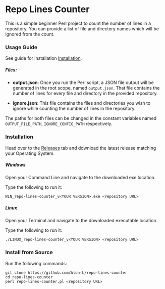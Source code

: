 # Repo Lines Counter
This is a simple beginner Perl project to count the number of lines in a repository.
You can provide a list of file and directory names which will be ignored from the count.

### Usage Guide
See guide for installation [Installation](#Installation).

##### Files:

- **output.json**: Once you run the Perl script, a JSON file output will be generated in the root scope, named `output.json`.
That file contains the number of lines for every file and directory in the provided repository.

- **ignore.json**: This file contains the files and directories you wish to ignore while counting the number of lines in the repository.

The paths for both files can be changed in the constant variables named `OUTPUT_FILE_PATH`, `IGNORE_CONFIG_PATH` respectively.

### Installation
Head over to the [Releases](https://github.com/Alon-L/repo-lines-counter/releases) tab and download the latest release matching your Operating System.

##### Windows
Open your Command Line and navigate to the downloaded exe location.

Type the following to run it:
```
WIN_repo-lines-counter_v<YOUR VERSION>.exe <repository URL>
```

##### Linux
Open your Terminal and navigate to the downloaded executable location.

Type the following to run it:
```
./LINUX_repo-lines-counter_v<YOUR VERSION> <repository URL>
```

### Install from Source
Run the following commands:
```
git clone https://github.com/Alon-L/repo-lines-counter
cd repo-lines-counter
perl repo-lines-counter.pl <repository URL>
```